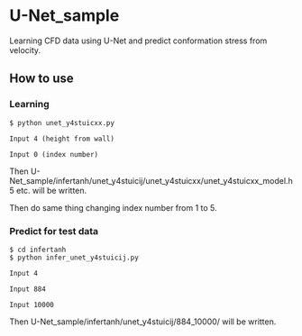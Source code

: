 # U-Net_sample
Learning CFD data using U-Net and predict conformation stress from velocity.

## How to use
### Learning
~~~
$ python unet_y4stuicxx.py

Input 4 (height from wall)

Input 0 (index number)
~~~
Then U-Net_sample/infertanh/unet_y4stuicij/unet_y4stuicxx/unet_y4stuicxx_model.h5 etc. will be written.

Then do same thing changing index number from 1 to 5.

### Predict for test data
~~~
$ cd infertanh
$ python infer_unet_y4stuicij.py

Input 4

Input 884

Input 10000
~~~
Then U-Net_sample/infertanh/unet_y4stuicij/884_10000/ will be written.

